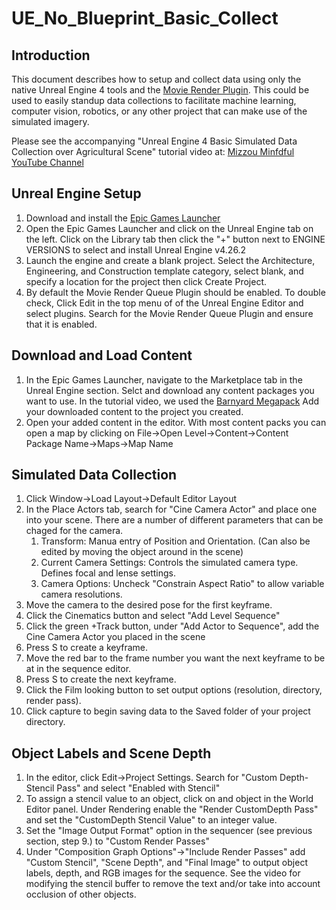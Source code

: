 # UE_No_Blueprint_Basic_Collect

## Introduction

This document describes how to setup and collect data using only the native Unreal Engine 4 tools and the [Movie Render Plugin](https://docs.unrealengine.com/4.26/en-US/AnimatingObjects/Sequencer/Workflow/RenderAndExport/HighQualityMediaExport/). This could be used to easily standup data collections to facilitate machine learning, computer vision, robotics, or any other project that can make use of the simulated imagery. 

Please see the accompanying "Unreal Engine 4 Basic Simulated Data Collection over Agricultural Scene" tutorial video at: [Mizzou Minfdful YouTube Channel](https://bit.ly/MizzouINDFUL)

## Unreal Engine Setup

1. Download and install the [Epic Games Launcher](https://www.epicgames.com/store/en-US/download)
2. Open the Epic Games Launcher and click on the Unreal Engine tab on the left. Click on the Library tab then click the "+" button next to ENGINE VERSIONS to select and install Unreal Engine v4.26.2
3. Launch the engine and create a blank project. Select the Architecture, Engineering, and Construction template category, select blank, and specify a location for the project then click Create Project. 
4. By default the Movie Render Queue Plugin should be enabled. To double check, Click Edit in the top menu of of the Unreal Engine Editor and select plugins. Search for the Movie Render Queue Plugin and ensure that it is enabled. 

## Download and Load Content

1. In the Epic Games Launcher, navigate to the Marketplace tab in the Unreal Engine section. Selct and download any content packages you want to use. In the tutorial video, we used the [Barnyard Megapack](https://www.unrealengine.com/marketplace/en-US/product/barnyard-mega-pack) Add your downloaded content to the project you created.
2. Open your added content in the editor. With most content packs you can open a map by clicking on File->Open Level->Content->Content Package Name->Maps->Map Name

## Simulated Data Collection

1. Click Window->Load Layout->Default Editor Layout 
2. In the Place Actors tab, search for "Cine Camera Actor" and place one into your scene. There are a number of different parameters that can be chaged for the camera. 
    1. Transform:  Manua entry of Position and Orientation. (Can also be edited by moving the object around in the scene)
    2. Current Camera Settings: Controls the simulated camera type. Defines focal and lense settings. 
    3. Camera Options: Uncheck "Constrain Aspect Ratio" to allow variable camera resolutions. 
3. Move the camera to the desired pose for the first keyframe. 
4. Click the Cinematics button and select "Add Level Sequence"
5. Click the green +Track button, under "Add Actor to Sequence", add the Cine Camera Actor you placed in the scene
6. Press S to create a keyframe.
7. Move the red bar to the frame number you want the next keyframe to be at in the sequence editor.
8. Press S to create the next keyframe. 
9. Click the Film looking button to set output options (resolution, directory, render pass).
10. Click capture to begin saving data to the Saved folder of your project directory. 

## Object Labels and Scene Depth 

1. In the editor, click Edit->Project Settings. Search for "Custom Depth-Stencil Pass" and select "Enabled with Stencil"
2. To assign a stencil value to an object, click on and object in the World Editor panel. Under Rendering enable the "Render CustomDepth Pass" and set the "CustomDepth Stencil Value" to an integer value. 
3. Set the "Image Output Format" option in the sequencer (see previous section, step 9.) to "Custom Render Passes"
4. Under "Composition Graph Options"->"Include Render Passes" add "Custom Stencil", "Scene Depth", and "Final Image" to output object labels, depth, and RGB images for the sequence. See the video for modifying the stencil buffer to remove the text and/or take into account occlusion of other objects. 
 
